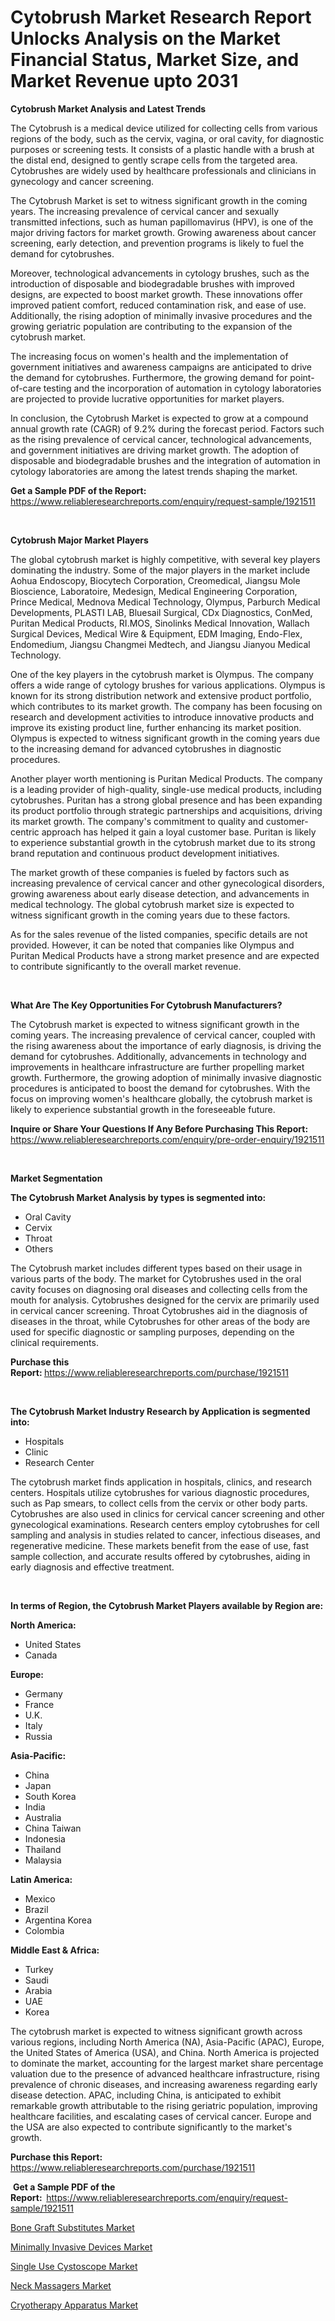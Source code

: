 <p><h1>Cytobrush Market Research Report Unlocks Analysis on the Market Financial Status, Market Size, and Market Revenue upto 2031</h1></p><p><strong>Cytobrush Market Analysis and Latest Trends</strong></p>
<p><p>The Cytobrush is a medical device utilized for collecting cells from various regions of the body, such as the cervix, vagina, or oral cavity, for diagnostic purposes or screening tests. It consists of a plastic handle with a brush at the distal end, designed to gently scrape cells from the targeted area. Cytobrushes are widely used by healthcare professionals and clinicians in gynecology and cancer screening.</p><p>The Cytobrush Market is set to witness significant growth in the coming years. The increasing prevalence of cervical cancer and sexually transmitted infections, such as human papillomavirus (HPV), is one of the major driving factors for market growth. Growing awareness about cancer screening, early detection, and prevention programs is likely to fuel the demand for cytobrushes.</p><p>Moreover, technological advancements in cytology brushes, such as the introduction of disposable and biodegradable brushes with improved designs, are expected to boost market growth. These innovations offer improved patient comfort, reduced contamination risk, and ease of use. Additionally, the rising adoption of minimally invasive procedures and the growing geriatric population are contributing to the expansion of the cytobrush market.</p><p>The increasing focus on women's health and the implementation of government initiatives and awareness campaigns are anticipated to drive the demand for cytobrushes. Furthermore, the growing demand for point-of-care testing and the incorporation of automation in cytology laboratories are projected to provide lucrative opportunities for market players.</p><p>In conclusion, the Cytobrush Market is expected to grow at a compound annual growth rate (CAGR) of 9.2% during the forecast period. Factors such as the rising prevalence of cervical cancer, technological advancements, and government initiatives are driving market growth. The adoption of disposable and biodegradable brushes and the integration of automation in cytology laboratories are among the latest trends shaping the market.</p></p>
<p><strong>Get a Sample PDF of the Report:&nbsp;</strong> <a href="https://www.reliableresearchreports.com/enquiry/request-sample/1921511">https://www.reliableresearchreports.com/enquiry/request-sample/1921511</a></p>
<p>&nbsp;</p>
<p><strong>Cytobrush Major Market Players</strong></p>
<p><p>The global cytobrush market is highly competitive, with several key players dominating the industry. Some of the major players in the market include Aohua Endoscopy, Biocytech Corporation, Creomedical, Jiangsu Mole Bioscience, Laboratoire, Medesign, Medical Engineering Corporation, Prince Medical, Mednova Medical Technology, Olympus, Parburch Medical Developments, PLASTI LAB, Bluesail Surgical, CDx Diagnostics, ConMed, Puritan Medical Products, RI.MOS, Sinolinks Medical Innovation, Wallach Surgical Devices, Medical Wire & Equipment, EDM Imaging, Endo-Flex, Endomedium, Jiangsu Changmei Medtech, and Jiangsu Jianyou Medical Technology.</p><p>One of the key players in the cytobrush market is Olympus. The company offers a wide range of cytology brushes for various applications. Olympus is known for its strong distribution network and extensive product portfolio, which contributes to its market growth. The company has been focusing on research and development activities to introduce innovative products and improve its existing product line, further enhancing its market position. Olympus is expected to witness significant growth in the coming years due to the increasing demand for advanced cytobrushes in diagnostic procedures.</p><p>Another player worth mentioning is Puritan Medical Products. The company is a leading provider of high-quality, single-use medical products, including cytobrushes. Puritan has a strong global presence and has been expanding its product portfolio through strategic partnerships and acquisitions, driving its market growth. The company's commitment to quality and customer-centric approach has helped it gain a loyal customer base. Puritan is likely to experience substantial growth in the cytobrush market due to its strong brand reputation and continuous product development initiatives.</p><p>The market growth of these companies is fueled by factors such as increasing prevalence of cervical cancer and other gynecological disorders, growing awareness about early disease detection, and advancements in medical technology. The global cytobrush market size is expected to witness significant growth in the coming years due to these factors.</p><p>As for the sales revenue of the listed companies, specific details are not provided. However, it can be noted that companies like Olympus and Puritan Medical Products have a strong market presence and are expected to contribute significantly to the overall market revenue.</p></p>
<p>&nbsp;</p>
<p><strong>What Are The Key Opportunities For Cytobrush Manufacturers?</strong></p>
<p><p>The Cytobrush market is expected to witness significant growth in the coming years. The increasing prevalence of cervical cancer, coupled with the rising awareness about the importance of early diagnosis, is driving the demand for cytobrushes. Additionally, advancements in technology and improvements in healthcare infrastructure are further propelling market growth. Furthermore, the growing adoption of minimally invasive diagnostic procedures is anticipated to boost the demand for cytobrushes. With the focus on improving women's healthcare globally, the cytobrush market is likely to experience substantial growth in the foreseeable future.</p></p>
<p><strong>Inquire or Share Your Questions If Any Before Purchasing This Report:</strong> <a href="https://www.reliableresearchreports.com/enquiry/pre-order-enquiry/1921511">https://www.reliableresearchreports.com/enquiry/pre-order-enquiry/1921511</a></p>
<p>&nbsp;</p>
<p><strong>Market Segmentation</strong></p>
<p><strong>The Cytobrush Market Analysis by types is segmented into:</strong></p>
<p><ul><li>Oral Cavity</li><li>Cervix</li><li>Throat</li><li>Others</li></ul></p>
<p><p>The Cytobrush market includes different types based on their usage in various parts of the body. The market for Cytobrushes used in the oral cavity focuses on diagnosing oral diseases and collecting cells from the mouth for analysis. Cytobrushes designed for the cervix are primarily used in cervical cancer screening. Throat Cytobrushes aid in the diagnosis of diseases in the throat, while Cytobrushes for other areas of the body are used for specific diagnostic or sampling purposes, depending on the clinical requirements.</p></p>
<p><strong>Purchase this Report:&nbsp;</strong><a href="https://www.reliableresearchreports.com/purchase/1921511">https://www.reliableresearchreports.com/purchase/1921511</a></p>
<p>&nbsp;</p>
<p><strong>The Cytobrush Market Industry Research by Application is segmented into:</strong></p>
<p><ul><li>Hospitals</li><li>Clinic</li><li>Research Center</li></ul></p>
<p><p>The cytobrush market finds application in hospitals, clinics, and research centers. Hospitals utilize cytobrushes for various diagnostic procedures, such as Pap smears, to collect cells from the cervix or other body parts. Cytobrushes are also used in clinics for cervical cancer screening and other gynecological examinations. Research centers employ cytobrushes for cell sampling and analysis in studies related to cancer, infectious diseases, and regenerative medicine. These markets benefit from the ease of use, fast sample collection, and accurate results offered by cytobrushes, aiding in early diagnosis and effective treatment.</p></p>
<p>&nbsp;</p>
<p><strong>In terms of Region, the Cytobrush Market Players available by Region are:</strong></p>
<p>
    <p> <strong> North America: </strong>
        <ul>
            <li>United States</li>
            <li>Canada</li>
        </ul>
        </p> 
    <p> <strong> Europe: </strong>
        <ul>
            <li>Germany</li>
            <li>France</li>
            <li>U.K.</li>
            <li>Italy</li>
            <li>Russia</li>
        </ul>
        </p> 
    <p> <strong> Asia-Pacific: </strong>
        <ul>
            <li>China</li>
            <li>Japan</li>
            <li>South Korea</li>
            <li>India</li>
            <li>Australia</li>
            <li>China Taiwan</li>
            <li>Indonesia</li>
            <li>Thailand</li>
            <li>Malaysia</li>
        </ul>
        </p> 
    <p> <strong> Latin America: </strong>
        <ul>
            <li>Mexico</li>
            <li>Brazil</li>
            <li>Argentina Korea</li>
            <li>Colombia</li>
        </ul>
        </p> 
    <p> <strong> Middle East & Africa: </strong>
        <ul>
            <li>Turkey</li>
            <li>Saudi</li>
            <li>Arabia</li>
            <li>UAE</li>
            <li>Korea</li>
        </ul>
    </p>
    </p>
<p><p>The cytobrush market is expected to witness significant growth across various regions, including North America (NA), Asia-Pacific (APAC), Europe, the United States of America (USA), and China. North America is projected to dominate the market, accounting for the largest market share percentage valuation due to the presence of advanced healthcare infrastructure, rising prevalence of chronic diseases, and increasing awareness regarding early disease detection. APAC, including China, is anticipated to exhibit remarkable growth attributable to the rising geriatric population, improving healthcare facilities, and escalating cases of cervical cancer. Europe and the USA are also expected to contribute significantly to the market's growth.</p></p>
<p><strong>Purchase this Report: </strong><a href="https://www.reliableresearchreports.com/purchase/1921511">https://www.reliableresearchreports.com/purchase/1921511</a></p>
<p>&nbsp;<strong>Get a Sample PDF of the Report:&nbsp;&nbsp;</strong><a href="https://www.reliableresearchreports.com/enquiry/request-sample/1921511">https://www.reliableresearchreports.com/enquiry/request-sample/1921511</a></p>
<p><strong></strong></p>
<p><p><a href="https://github.com/aliciawhite5576/Market-Research-Report-List-2/blob/main/bone-graft-substitutes-market.md">Bone Graft Substitutes Market</a></p><p><a href="https://github.com/marloy8/Market-Research-Report-List-2/blob/main/minimally-invasive-devices-market.md">Minimally Invasive Devices Market</a></p><p><a href="https://github.com/kuntayevaz/Market-Research-Report-List-2/blob/main/single-use-cystoscope-market.md">Single Use Cystoscope Market</a></p><p><a href="https://github.com/kipkeeva/Market-Research-Report-List-2/blob/main/neck-massagers-market.md">Neck Massagers Market</a></p><p><a href="https://github.com/provorikovar/Market-Research-Report-List-2/blob/main/cryotherapy-apparatus-market.md">Cryotherapy Apparatus Market</a></p></p>